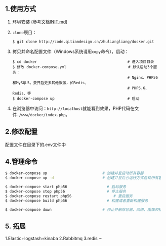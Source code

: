 

## 1.使用方式
1. 环境安装 (参考文档[INIT.md](INIT.md))
2. `clone`项目：
    ```
    $ git clone http://code.qitiandesign.cn/zhuliangliang/docker.git
    ```

3. 拷贝并命名配置文件（Windows系统请用`copy`命令），启动：
    ```
    $ cd docker                                         # 进入项目目录
    $ 修改 docker-compose.yml                            # 默认启动3个服务：
                                                        # Nginx、PHP56和MySQL5。要开启更多其他服务，如Redis、
                                                        # PHP5.6、Redis、等
    $ docker-compose up                                 # 启动
    ```
4. 在浏览器中访问：`http://localhost`就能看到效果，PHP代码在文件`./www/docker/index.php`。

## 2.修改配置

配置文件在目录下的.env文件中


    
## 4.管理命令

```bash
$ docker-compose up                         # 创建并且启动所有容器
$ docker-compose up -d                      # 创建并且后台运行方式启动所有容器

$ docker-compose start php56                  # 启动服务
$ docker-compose stop php56                   # 停止服务
$ docker-compose restart php56                   # 重启服务
$ docker-compose build php56                  # 构建或者重新构建服务

$ docker-compose down                       # 停止并删除容器，网络，图像和挂载卷
```

## 5. 拓展
1.Elastic+logstash+kinaba
2.Rabbitmq
3.redis
···
